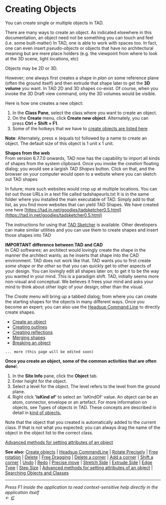 # Creating Objects

You can create single or multiple objects in TAD.

There are many ways to create an object. As indicated elsewhere in this documentation, an object need not be something you can touch and feel (i.e. some built-matter) In TAD, one is able to work with spaces too. In fact, one can even insert _pseudo-objects_ or objects that have no architectural meaning but are mere place holders (e.g. the viewpoint from where to look at the 3D scene, light locations, etc)

Objects may be 2D or 3D.

However; one always first creates a shape in _plan_ on some reference plane (often the ground itself) and then extrude that shape later to get the **3D volume** you want. In TAD 2D and 3D shapes co-exist. Of course, when you invoke the 3D Draft view command, only the 3D volumes would be visible.

Here is how one creates a new object:

1. In the **Class Pane**, select the class where you want to create an object.
2. On the **Create** menu, click **Create new object**. Alternately, you can press **Ctrl + Shift + F1**.
3. Some of the hotkeys that we have to [create objects are listed here](https://docs.teamtad.com/createhotkeys)

**Note**: Alternately, press **=** (equals to) followed by a name to create an object. The default size of this object is 1 unit x 1 unit.

**Shapes from the web**\
From version 6.7.7.0 onwards, TAD now has the capability to import all kinds of shapes from the system clipboard. Once you invoke the _creation_ floating dialog; you would see a largish _TAD Shapes_ button. Click on that, and the browser on your computer would open to a website where you can sketch out TAD shapes

In future; more such websites would crop up at multiple locations. You can list out those URLs in a text file called tadshapeurls.txt It is in the same folder where you installed the main executable of TAD. Simply add to that list, as you find more websites that can yield TAD Shapes. We have created one here [https://tad.in.net/goodies/tadsketcher0.5.html](https://tad.in.net/goodies/tadsketcher0.5.html)

The instructions for using that [TAD Sketcher](https://docs.teamtad.com/tadsketcher) is available. Other developers can make similar utilities and you can use them to create shapes and insert those shapes into TAD

**IMPORTANT difference between TAD and CAD**\
In CAD softwares; an architect would lovingly create the shape in the manner the architect wants; as he inserts that shape into the CAD environment. TAD does not work like that. TAD wants you to first create _some shape or the other_ so that you can quickly get to other aspects of your design. You can lovingly edit all shapes later on; to get it to be the way you wanted in your mind. This is a paradigm shift. TAD, initially seems more non-visual and conceptual. We believes it frees your mind and asks your mind to think about other _logic_ of your design; other than the visual.

The _Create_ menu will bring up a tabbed dialog; from where you can create the starting shapes for the objects in many different ways. Once you become an expert; you can also use the [Headsup Command Line](https://docs.teamtad.com/actshowcommandline) to directly create shapes.

* [Create an object](https://docs.teamtad.com/create\_an\_object)
* [Creating outlines](https://docs.teamtad.com/creating\_an\_outline)
* [Creating reflections](https://docs.teamtad.com/creating\_a\_reflection)
* [Merging shapes](https://docs.teamtad.com/actmerge)
* [Breaking an object](https://docs.teamtad.com/breaking\_an\_object)

```
... more (this page will be edited soon)
```

**Once you create an object, some of the common activities that are often done**\


1. In the **Site Info** pane, click the **Object** tab.
2. Enter height for the object.
3. Select a level for the object. The level refers to the level from the ground plane.
4. Right click **'isKind of'** to select an 'isKindOf' value. An object can be an atom, connector, envelope or an artefact. For more information on objects, see Types of objects in TAD. These concepts are described in detail in [kind of objects.](https://docs.teamtad.com/objects\_in\_tad)

Note that the object that you created is automatically added to the current class. If that is not what you expected; you can always drag the name of the object in the object list to the correct class.

[Advanced methods for setting attributes of an object](https://docs.teamtad.com/advanced\_methods\_for\_setting\_attributes\_of\_an\_object)

**See also:** [Create objects](https://docs.teamtad.com/actcreateobjnew) | [Headsup CommandLine](https://docs.teamtad.com/actshowcommandline) | [Rotate Precisely](https://docs.teamtad.com/action12) | [Free rotation](https://docs.teamtad.com/isrotating) | [Delete](https://docs.teamtad.com/action5) | [Free Dragging](https://docs.teamtad.com/isdraggingobj) | [Delete a corner](https://docs.teamtad.com/action18) | [Add a corner](https://docs.teamtad.com/action19) | [Shift a corner](https://docs.teamtad.com/action17) | [Undo](https://docs.teamtad.com/action15) | [Redo](https://docs.teamtad.com/action16) | [Precise move](https://docs.teamtad.com/action1) | [Stretch Side](https://docs.teamtad.com/action13) | [Extrude Side](https://docs.teamtad.com/action14) | [Edge Type](https://docs.teamtad.com/docurve) | [Step Size](https://docs.teamtad.com/stepsizeview) | [Advanced methods for setting attributes of an object](https://docs.teamtad.com/advanced\_methods\_for\_setting\_attributes\_of\_an\_object) | [Searching Objects and Classes](https://docs.teamtad.com/searchobjclass)

***

_Press F1 inside the application to read context-sensitive help directly in the application itself_\
_←_ [_∈_](https://docs.teamtad.com/create\_a\_new\_object?do=edit)
